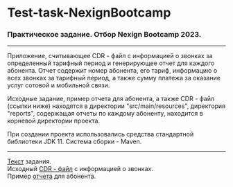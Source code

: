 # Test-task-NexignBootcamp
### Практическое задание. Отбор Nexign Bootcamp 2023.
___
Приложение, считывающее CDR - файл с информацией о звонках за определенный тарифный период и генерирующее отчет для каждого абонента. Отчет содержит номер абонента, его тариф,
информацию о всех звонках за тарифный период, а также сумму платежа за оказание услуг сотовой и мобильной связи.

Исходные задание, пример отчета для абонента, а также CDR - файл (ссылки ниже) находятся в директории "src/main/resources", директория "reports", содержащая отчеты по
каждому абоненту, находится в корневой директории проекта.

При создании проекта использовались средства стандартной библиотеки JDK 11. Система сборки - Maven.
___
[Текст](https://github.com/bltpzdc/Test-task-NexignBootcamp/blob/main/src/main/resources/task.txt) задания.   
Исходный [CDR - файл](https://github.com/bltpzdc/Test-task-NexignBootcamp/blob/main/src/main/resources/cdr.txt) с информацией о звонках.  
Пример [отчета](https://github.com/bltpzdc/Test-task-NexignBootcamp/blob/main/src/main/resources/report_example.txt) для абонента.  
